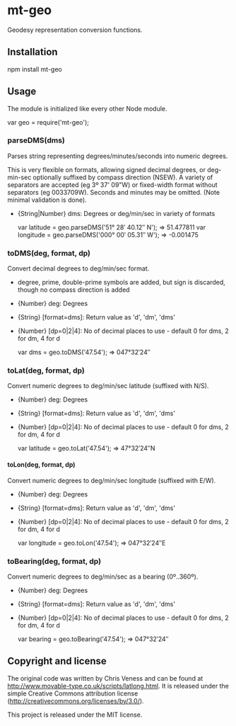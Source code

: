 mt-geo
======

Geodesy representation conversion functions.


Installation
------------

  npm install mt-geo


Usage
-----

The module is initialized like every other Node module.

  var geo = require('mt-geo');

### parseDMS(dms)

Parses string representing degrees/minutes/seconds into numeric degrees.

This is very flexible on formats, allowing signed decimal degrees, or deg-min-sec optionally
suffixed by compass direction (NSEW). A variety of separators are accepted (eg 3º 37' 09"W) 
or fixed-width format without separators (eg 0033709W). Seconds and minutes may be omitted.
(Note minimal validation is done).

* {String|Number} dms: Degrees or deg/min/sec in variety of formats

  var latitude = geo.parseDMS('51° 28′ 40.12″ N');
  => 51.477811
  var longitude = geo.parseDMS('000° 00′ 05.31″ W');
  => -0.001475


### toDMS(deg, format, dp)

Convert decimal degrees to deg/min/sec format.
- degree, prime, double-prime symbols are added, but sign is discarded, though no compass
direction is added

* {Number} deg: Degrees
* {String} [format=dms]: Return value as 'd', 'dm', 'dms'
* {Number} [dp=0|2|4]: No of decimal places to use - default 0 for dms, 2 for dm, 4 for d

  var dms = geo.toDMS('47.54');
  => 047°32′24″


### toLat(deg, format, dp)

Convert numeric degrees to deg/min/sec latitude (suffixed with N/S).

* {Number} deg: Degrees
* {String} [format=dms]: Return value as 'd', 'dm', 'dms'
* {Number} [dp=0|2|4]: No of decimal places to use - default 0 for dms, 2 for dm, 4 for d

  var latitude = geo.toLat('47.54');
  => 47°32′24″N


#### toLon(deg, format, dp)

Convert numeric degrees to deg/min/sec longitude (suffixed with E/W).

* {Number} deg: Degrees
* {String} [format=dms]: Return value as 'd', 'dm', 'dms'
* {Number} [dp=0|2|4]: No of decimal places to use - default 0 for dms, 2 for dm, 4 for d

  var longitude = geo.toLon('47.54');
  => 047°32′24″E


### toBearing(deg, format, dp)

Convert numeric degrees to deg/min/sec as a bearing (0º..360º).

* {Number} deg: Degrees
* {String} [format=dms]: Return value as 'd', 'dm', 'dms'
* {Number} [dp=0|2|4]: No of decimal places to use - default 0 for dms, 2 for dm, 4 for d

  var bearing = geo.toBearing('47.54');
  => 047°32′24″



Copyright and license
---------------------

The original code was written by Chris Veness and can be found at
http://www.movable-type.co.uk/scripts/latlong.html. It is released under the
simple Creative Commons attribution license
(http://creativecommons.org/licenses/by/3.0/).

This project is released under the MIT license.
